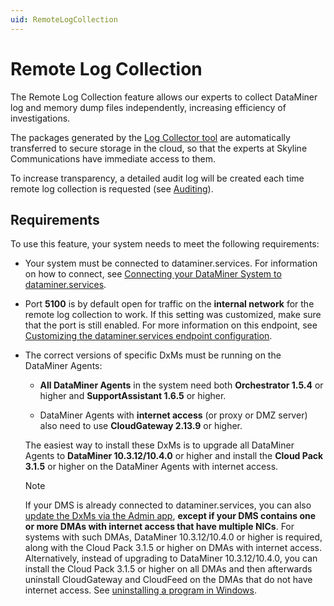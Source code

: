 ```yaml
---
uid: RemoteLogCollection
---
```


# Remote Log Collection

The Remote Log Collection feature allows our experts to collect DataMiner log and memory dump files independently, increasing efficiency of investigations.

The packages generated by the [Log Collector tool](xref:SLLogCollector) are automatically transferred to secure storage in the cloud, so that the experts at Skyline Communications have immediate access to them.

To increase transparency, a detailed audit log will be created each time remote log collection is requested (see [Auditing](xref:DCP_Auditing)).

## Requirements

To use this feature, your system needs to meet the following requirements:

- Your system must be connected to dataminer.services. For information on how to connect, see [Connecting your DataMiner System to dataminer.services](xref:Connecting_your_DataMiner_System_to_the_cloud).

- Port **5100** is by default open for traffic on the **internal network** for the remote log collection to work. If this setting was customized, make sure that the port is still enabled. For more information on this endpoint, see [Customizing the dataminer.services endpoint configuration](xref:Custom_cloud_endpoint_configuration).

- The correct versions of specific DxMs must be running on the DataMiner Agents:

  - **All DataMiner Agents** in the system need both **Orchestrator 1.5.4** or higher and **SupportAssistant 1.6.5** or higher.

  - DataMiner Agents with **internet access** (or proxy or DMZ server) also need to use **CloudGateway 2.13.9** or higher.

  The easiest way to install these DxMs is to upgrade all DataMiner Agents to **DataMiner 10.3.12/10.4.0** or higher and install the **Cloud Pack 3.1.5** or higher on the DataMiner Agents with internet access.

   > [!NOTE]
   > If your DMS is already connected to dataminer.services, you can also [update the DxMs via the Admin app](xref:Managing_cloud-connected_nodes#upgrading-nodes-to-the-latest-dxm-versions), **except if your DMS contains one or more DMAs with internet access that have multiple NICs**. For systems with such DMAs, DataMiner 10.3.12/10.4.0 or higher is required, along with the Cloud Pack 3.1.5 or higher on DMAs with internet access. Alternatively, instead of upgrading to DataMiner 10.3.12/10.4.0, you can install the Cloud Pack 3.1.5 or higher on all DMAs and then afterwards uninstall CloudGateway and CloudFeed on the DMAs that do not have internet access. See [uninstalling a program in Windows](https://support.microsoft.com/en-us/windows/uninstall-or-remove-apps-and-programs-in-windows-4b55f974-2cc6-2d2b-d092-5905080eaf98).
